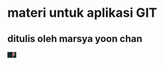 # materi untuk aplikasi GIT
## ditulis oleh marsya yoon chan
<img src="collage-2023-02-17T162400.074.jpg" width=20>
